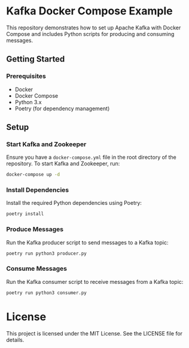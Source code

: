 # Kafka Docker Compose Example

This repository demonstrates how to set up Apache Kafka with Docker Compose and includes Python scripts for producing and consuming messages.

## Getting Started

### Prerequisites

- Docker
- Docker Compose
- Python 3.x
- Poetry (for dependency management)

## Setup

### Start Kafka and Zookeeper

Ensure you have a `docker-compose.yml` file in the root directory of the repository. To start Kafka and Zookeeper, run:

```bash
docker-compose up -d
```
### Install Dependencies
Install the required Python dependencies using Poetry:

```bash
poetry install
```

### Produce Messages
Run the Kafka producer script to send messages to a Kafka topic:
```bash
poetry run python3 producer.py
```

### Consume Messages
Run the Kafka consumer script to receive messages from a Kafka topic:

```bash
poetry run python3 consumer.py
```

# License
This project is licensed under the MIT License. See the LICENSE file for details.